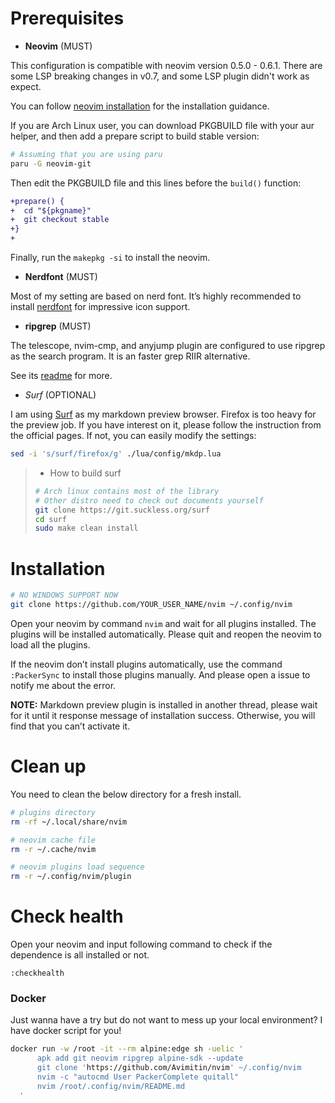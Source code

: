 # Prerequisites

* **Neovim** (MUST)

This configuration is compatible with neovim version 0.5.0 - 0.6.1.
There are some LSP breaking changes in v0.7, and some LSP plugin didn't work
as expect.

You can follow
[neovim installation](https://github.com/neovim/neovim/wiki/Installing-Neovim)
for the installation guidance.

If you are Arch Linux user, you can download PKGBUILD file with your aur helper,
and then add a prepare script to build stable version:

```bash
# Assuming that you are using paru
paru -G neovim-git
```

Then edit the PKGBUILD file and this lines before the `build()` function:

```diff
+prepare() {
+  cd "${pkgname}"
+  git checkout stable
+}
+
```

Finally, run the `makepkg -si` to install the neovim.

* **Nerdfont** (MUST)

Most of my setting are based on nerd font. It’s highly recommended to
install [nerdfont](https://www.nerdfonts.com/font-downloads) for
impressive icon support.

* **ripgrep** (MUST)

The telescope, nvim-cmp, and anyjump plugin are configured to use ripgrep
as the search program. It is an faster grep RIIR alternative.

See its [readme](https://github.com/BurntSushi/ripgrep) for more.

* *Surf* (OPTIONAL)

I am using [Surf](https://surf.suckless.org/) as my markdown preview
browser. Firefox is too heavy for the preview job. If you have interest
on it, please follow the instruction from the official pages. If not,
you can easily modify the settings:

```bash
sed -i 's/surf/firefox/g' ./lua/config/mkdp.lua
```

> * How to build surf
>
> ```bash
> # Arch linux contains most of the library
> # Other distro need to check out documents yourself
> git clone https://git.suckless.org/surf
> cd surf
> sudo make clean install
> ```

# Installation

```bash
# NO WINDOWS SUPPORT NOW
git clone https://github.com/YOUR_USER_NAME/nvim ~/.config/nvim
```

Open your neovim by command `nvim` and wait for all plugins installed.
The plugins will be installed automatically. Please quit and reopen the
neovim to load all the plugins.

If the neovim don’t install plugins automatically, use the command
`:PackerSync` to install those plugins manually. And please open a issue
to notify me about the error.

**NOTE:** Markdown preview plugin is installed in another thread, please
wait for it until it response message of installation success.
Otherwise, you will find that you can’t activate it.

# Clean up

You need to clean the below directory for a fresh install.

```bash
# plugins directory
rm -rf ~/.local/share/nvim

# neovim cache file
rm -r ~/.cache/nvim

# neovim plugins load sequence
rm -r ~/.config/nvim/plugin
```

# Check health

Open your neovim and input following command to check if the dependence
is all installed or not.

```text
:checkhealth
```

### Docker

Just wanna have a try but do not want to mess up your local environment?
I have docker script for you!

```bash
docker run -w /root -it --rm alpine:edge sh -uelic '
      apk add git neovim ripgrep alpine-sdk --update
      git clone 'https://github.com/Avimitin/nvim' ~/.config/nvim
      nvim -c "autocmd User PackerComplete quitall"
      nvim /root/.config/nvim/README.md
  '
```
